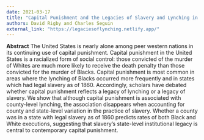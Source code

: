 ```yaml
---
date: 2021-03-17
title: "Capital Punishment and the Legacies of Slavery and Lynching in the United States"
authors: David Rigby and Charles Seguin
external_link: "https://legaciesoflynching.netlify.app/"
---
```


<B>Abstract</B>
The United States is nearly alone among peer western nations in its continuing use of capital punishment.
Capital punishment in the United States is a racialized form of social control: those convicted of the
murder of Whites are much more likely to receive the death penalty than those convicted for the murder
of Blacks. Capital punishment is most common in areas where the lynching of Blacks occurred more
frequently and in states which had legal slavery as of 1860. Accordingly, scholars have debated whether
capital punishment reflects a legacy of lynching or a legacy of slavery. We show that although capital
punishment is associated with county-level lynching, the association disappears when accounting for
county and state-level variation in the practice of slavery. Whether a county was in a state with legal
slavery as of 1860 predicts rates of both Black and White executions, suggesting that slavery’s state-level
institutional legacy is central to contemporary capital punishment.
